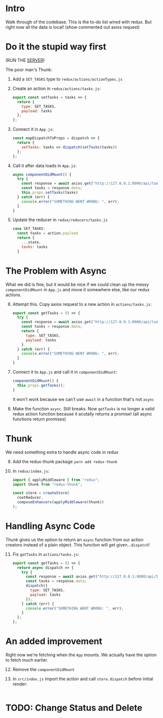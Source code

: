 # Intro

Walk through of the codebase. This is the to-do list wired with redux. But right now all the data is local! (show commented out axios request)

# Do it the stupid way first

(RUN THE [SERVER](https://github.com/JoinCODED/RJSDemo5-To-do-list-BackEnd))

The poor man's Thunk:

1. Add a `SET_TASKS` type to `redux/actions/actionTypes.js`

2. Create an action in `redux/actions/tasks.js`:

   ```javascript
   export const setTasks = tasks => {
     return {
       type: SET_TASKS,
       payload: tasks
     };
   };
   ```

3. Connect it in `App.js`:

   ```javascript
   const mapDispatchToProps = dispatch => {
     return {
       setTasks: tasks => dispatch(setTasks(tasks))
     };
   };
   ```

4. Call it after data loads in `App.js`:

   ```javascript
   async componentDidMount() {
     try {
       const response = await axios.get("http://127.0.0.1:8000/api/tasks/");
       const tasks = response.data;
       this.props.setTasks(tasks)
     } catch (err) {
       console.error("SOMETHING WENT WRONG: ", err);
     }
   }
   ```

5. Update the reducer in `redux/reducers/tasks.js`

   ```javascript
   case SET_TASKS:
     const tasks = action.payload
     return {
       ...state,
       tasks: tasks
     }
   ```

# The Problem with Async

What we did is fine, but it would be nice if we could clean up the messy `componentDidMount` in `App.js` and move it somewhere else, like our redux actions.

6. Attempt this. Copy axios request to a new action in `actions/tasks.js`:

   ```javascript
   export const getTasks = () => {
     try {
       const response = await axios.get("http://127.0.0.1:8000/api/tasks/");
       const tasks = response.data;
       return {
         type: SET_TASKS,
         payload: tasks
       }
     } catch (err) {
       console.error("SOMETHING WENT WRONG: ", err);
     }
   }
   ```

7. Connect it to `App.js` and call it in `componentDidMount`:

   ```javascript
   componentDidMount() {
     this.props.getTasks();
   }
   ```

   It won't work because we can't use `await` in a function that's not `async`

8. Make the function `async`. Still breaks. Now `getTasks` is no longer a valid redux action function because it acutally returns a promise! (all async functions return promises)

# Thunk

We need something extra to handle async code in redux

9. Add the redux-thunk package `yarn add redux-thunk`

10. In `redux/index.js`:

    ```javascript
    import { applyMiddleware } from "redux";
    import thunk from "redux-thunk";

    const store = createStore(
      rootReducer,
      composeEnhancers(applyMiddleware(thunk))
    );
    ```

# Handling Async Code

Thunk gives us the option to return an `async` function from our action creators instead of a plain object. This function will get given...`dispatch`!

11. Fix `getTasks` in `actions/tasks.js`:

    ```javascript
    export const getTasks = () => {
      return async dispatch => {
        try {
          const response = await axios.get("http://127.0.0.1:8000/api/tasks/");
          const tasks = response.data;
          dispatch({
            type: SET_TASKS,
            payload: tasks
          });
        } catch (err) {
          console.error("SOMETHING WENT WRONG: ", err);
        }
      };
    };
    ```

# An added improvement

Right now we're fetching when the `App` mounts. We actually have the option to fetch much earlier.

12. Remove the `componentDidMount`

13. In `src/index.js` import the action and call `store.dispatch` before initial render:

    ```javascript
    ```

# TODO: Change Status and Delete
